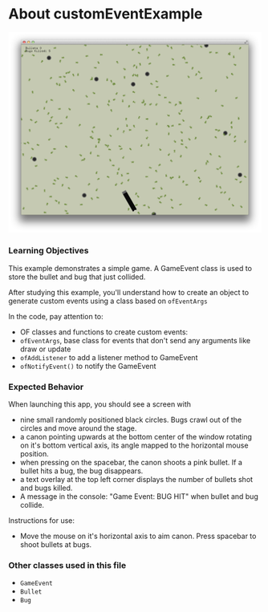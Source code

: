 # About customEventExample

![Screenshot of customEventExample](customEventExample.png)


### Learning Objectives

 This example demonstrates a simple game. A GameEvent class is
 used to store the bullet and bug that just collided.

After studying this example, you'll understand how to create an object to generate custom events using a class based on ```ofEventArgs```


In the code, pay attention to:

* OF classes and functions to create custom events:
* ```ofEventArgs```, base class for events that don't send any arguments like draw or update
* ```ofAddListener``` to add a listener method to GameEvent
* ```ofNotifyEvent()``` to notify the GameEvent


### Expected Behavior


When launching this app, you should see a screen with

* nine small randomly positioned black circles. Bugs crawl out of the circles and move around the stage.
* a canon pointing upwards at the bottom center of the window rotating on it's bottom vertical axis, its angle mapped to the horizontal mouse position.
* when pressing on the spacebar, the canon shoots a pink bullet. If a bullet hits a bug, the bug disappears.
* a text overlay at the top left corner displays the number of bullets shot and bugs killed.
* A message in the console: "Game Event: BUG HIT" when bullet and bug collide.


Instructions for use:

* Move the mouse on it's horizontal axis to aim canon. Press spacebar to shoot bullets at bugs.


### Other classes used in this file

* ```GameEvent```
* ```Bullet```
* ```Bug```
